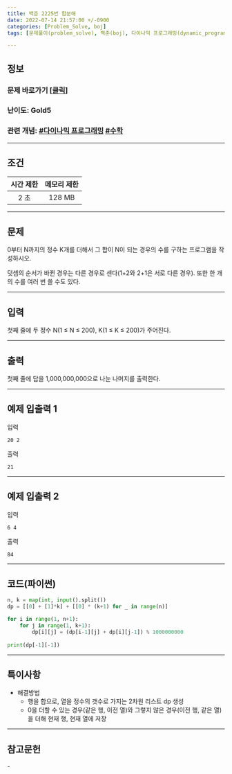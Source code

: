 ```yaml
---
title: 백준 2225번 합분해
date: 2022-07-14 21:57:00 +/-0900
categories: [Problem_Solve, boj]
tags: [문제풀이(problem_solve), 백준(boj), 다이나믹 프로그래밍(dynamic_programming), 수학(math)]

---
```

## 정보
### 문제 바로가기 [[클릭](https://www.acmicpc.net/problem/2225)] 
### 난이도: Gold5
### 관련 개념: [#다이나믹 프로그래밍](https://www.acmicpc.net/problemset?sort=ac_desc&algo=25) [#수학](https://www.acmicpc.net/problemset?sort=ac_desc&algo=124)

---
## 조건

시간 제한|메모리 제한
:---:|:---:
2 초|128 MB

---
## 문제
0부터 N까지의 정수 K개를 더해서 그 합이 N이 되는 경우의 수를 구하는 프로그램을 작성하시오.

덧셈의 순서가 바뀐 경우는 다른 경우로 센다(1+2와 2+1은 서로 다른 경우). 또한 한 개의 수를 여러 번 쓸 수도 있다.

---
## 입력
첫째 줄에 두 정수 N(1 ≤ N ≤ 200), K(1 ≤ K ≤ 200)가 주어진다.

---
## 출력
첫째 줄에 답을 1,000,000,000으로 나눈 나머지를 출력한다.

---
## 예제 입출력 1
입력
```
20 2
```

출력
```
21
```

---
## 예제 입출력 2
입력
```
6 4
```

출력
```
84
```

---
## 코드(파이썬)
```python
n, k = map(int, input().split())
dp = [[0] + [1]*k] + [[0] * (k+1) for _ in range(n)]

for i in range(1, n+1):
    for j in range(1, k+1):
        dp[i][j] = (dp[i-1][j] + dp[i][j-1]) % 1000000000
    
print(dp[-1][-1])

```

---
## 특이사항
- 해결방법
  - 행을 합으로, 열을 정수의 갯수로 가지는 2차원 리스트 dp 생성
  - 0을 더할 수 있는 경우(같은 행, 이전 열)와 그렇지 않은 경우(이전 행, 같은 열)을 더해 현재 행, 현재 열에 저장

---
## 참고문헌
\-
